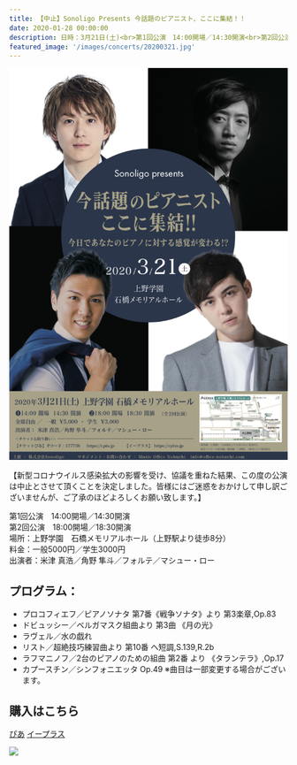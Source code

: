 ```yaml
---
title: 【中止】Sonoligo Presents 今話題のピアニスト、ここに集結！！
date: 2020-01-28 00:00:00
description: 日時：3月21日(土)<br>第1回公演　14:00開場／14:30開演<br>第2回公演　18:00開場／18:30開演<br>会場：上野学園　石橋メモリアルホール（上野駅より徒歩8分）
featured_image: '/images/concerts/20200321.jpg'
---
```

![](/images/concerts/20200321.jpg)

【新型コロナウイルス感染拡大の影響を受け、協議を重ねた結果、この度の公演は中止とさせて頂くことを決定しました。皆様にはご迷惑をおかけして申し訳ございませんが、ご了承のほどよろしくお願い致します。】

第1回公演　14:00開場／14:30開演<br>
第2回公演　18:00開場／18:30開演<br>
場所：上野学園　石橋メモリアルホール（上野駅より徒歩8分）<br>
料金：一般5000円／学生3000円<br>
出演者：米津 真浩／角野 隼斗／フォルテ／マシュー・ロー

## プログラム：

- プロコフィエフ／ピアノソナタ 第7番《戦争ソナタ》より 第3楽章,Op.83
- ドビュッシー／ベルガマスク組曲より 第3曲 《月の光》
- ラヴェル／水の戯れ
- リスト／超絶技巧練習曲より 第10番 ヘ短調,S.139,R.2b
- ラフマニノフ／2台のピアノのための組曲 第2番 より 《タランテラ》,Op.17
- カプースチン／シンフォニエッタ Op.49
※曲目は一部変更する場合がございます。

## 購入はこちら

<a href="http://ticket.pia.jp/pia/event.ds?eventCd=2004549" class="button button--large">ぴあ</a>
<a href="https://eplus.jp/sf/detail/3218690001-P0030001" class="button button--large">イープラス</a>

![](/images/concerts/20200321-02.png)

